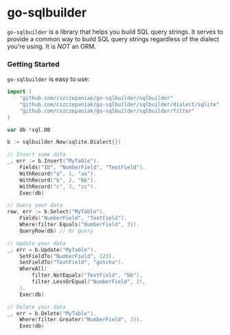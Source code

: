 # go-sqlbuilder

`go-sqlbuilder` is a library that helps you build SQL query strings. It serves to provide a common way to build SQL
query strings regardless of the dialect you're using. It is _NOT_ an ORM.

### Getting Started

`go-sqlbuilder` is easy to use:

```go
import (
	"github.com/cszczepaniak/go-sqlbuilder/sqlbuilder"
	"github.com/cszczepaniak/go-sqlbuilder/sqlbuilder/dialect/sqlite"
	"github.com/cszczepaniak/go-sqlbuilder/sqlbuilder/filter"
)

var db *sql.DB

b := sqlbuilder.New(sqlite.Dialect{})

// Insert some data
_, err := b.Insert("MyTable").
    Fields("ID", "NumberField", "TextField").
    WithRecord("a", 1, "aa").
    WithRecord("b", 2, "bb").
    WithRecord("c", 3, "cc").
    Exec(db)

// Query your data
row, err := b.Select("MyTable").
    Fields("NumberField", "TextField").
    Where(filter.Equals("NumberField", 3)).
    QueryRow(db) // Or Query

// Update your data
_, err = b.Update("MyTable").
    SetFieldTo("NumberField", 123).
    SetFieldTo("TextField", "gotcha").
    WhereAll(
    	filter.NotEquals("TextField", "bb"),
    	filter.LessOrEqual("NumberField", 2),
    ).
    Exec(db)

// Delete your data
_, err = b.Delete("MyTable").
    Where(filter.Greater("NumberField", 3)).
    Exec(db)

```
